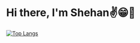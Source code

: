 # Hi there, I'm Shehan✌️😁🚀


[![Top Langs](https://github-readme-stats.vercel.app/api/top-langs/?username=shehandilusanka97&layout=donut-vertical)](https://github.com/anuraghazra/github-readme-stats)

